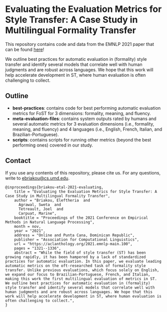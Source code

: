 # Evaluating the Evaluation Metrics for Style Transfer: A Case Study in Multilingual Formality Transfer

This repository contains code and data from the EMNLP 2021 paper that can be found [here](https://aclanthology.org/2021.emnlp-main.100/)!

We outline best practices for automatic evaluation in (formality) style transfer and identify several models that correlate well with human judgments and are robust across languages.
We hope that this work will help accelerate development in ST, where human evaluation is often challenging to collect.

## Outline

* **best-practices**: contains code for best performing automatic evaluation metrics for FoST for 3 dimensions: formality, meaning, and fluency.
* **meta-evaluation-files**: contains system outputs rated by humans and several automatic metrics for 3 evaluation dimensions (i.e., formality, meaning, and fluency) and 4 languages (i.e., English,
French, Italian, and Brazilian-Portuguese).
* **scripts**: contains scripts for running other metrics (beyond the best performing ones) covered in our study.

## Contact
If you use any contents of this repository, please cite us. For any questions, write to ebriakou@cs.umd.edu.

```
@inproceedings{briakou-etal-2021-evaluating,
    title = "Evaluating the Evaluation Metrics for Style Transfer: A Case Study in Multilingual Formality Transfer",
    author = "Briakou, Eleftheria  and
      Agrawal, Sweta  and
      Tetreault, Joel  and
      Carpuat, Marine",
    booktitle = "Proceedings of the 2021 Conference on Empirical Methods in Natural Language Processing",
    month = nov,
    year = "2021",
    address = "Online and Punta Cana, Dominican Republic",
    publisher = "Association for Computational Linguistics",
    url = "https://aclanthology.org/2021.emnlp-main.100",
    pages = "1321--1336",
    abstract = "While the field of style transfer (ST) has been growing rapidly, it has been hampered by a lack of standardized practices for automatic evaluation. In this paper, we evaluate leading automatic metrics on the oft-researched task of formality style transfer. Unlike previous evaluations, which focus solely on English, we expand our focus to Brazilian-Portuguese, French, and Italian, making this work the first multilingual evaluation of metrics in ST. We outline best practices for automatic evaluation in (formality) style transfer and identify several models that correlate well with human judgments and are robust across languages. We hope that this work will help accelerate development in ST, where human evaluation is often challenging to collect.",
}
```